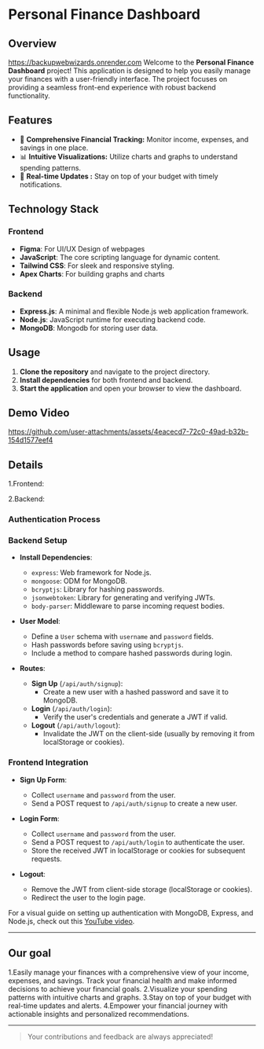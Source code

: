 # Personal Finance Dashboard

## Overview
https://backupwebwizards.onrender.com
Welcome to the **Personal Finance Dashboard** project! This application is designed to help you easily manage your finances with a user-friendly interface.
 The project focuses on providing a seamless front-end experience with robust backend functionality.


## Features

- 💸 **Comprehensive Financial Tracking:** Monitor income, expenses, and savings in one place.
- 📊 **Intuitive Visualizations:** Utilize charts and graphs to understand spending patterns.
- 🔔 **Real-time Updates :** Stay on top of your budget with timely notifications.


## Technology Stack

### Frontend
- **Figma**: For UI/UX Design of webpages
- **JavaScript**: The core scripting language for dynamic content.
- **Tailwind CSS**: For sleek and responsive styling.
- **Apex Charts**: For building graphs and charts

### Backend
- **Express.js**: A minimal and flexible Node.js web application framework.
- **Node.js**: JavaScript runtime for executing backend code.
- **MongoDB**: Mongodb for storing user data.

## Usage

1. **Clone the repository** and navigate to the project directory. <br>
2. **Install dependencies** for both frontend and backend.<br>
3. **Start the application** and open your browser to view the dashboard.<br>

## Demo Video





https://github.com/user-attachments/assets/4eacecd7-72c0-49ad-b32b-154d1577eef4






## Details
1.Frontend:














2.Backend:



### Authentication Process

### Backend Setup

- **Install Dependencies**:
  - `express`: Web framework for Node.js.
  - `mongoose`: ODM for MongoDB.
  - `bcryptjs`: Library for hashing passwords.
  - `jsonwebtoken`: Library for generating and verifying JWTs.
  - `body-parser`: Middleware to parse incoming request bodies.

- **User Model**:
  - Define a `User` schema with `username` and `password` fields.
  - Hash passwords before saving using `bcryptjs`.
  - Include a method to compare hashed passwords during login.

- **Routes**:
  - **Sign Up** (`/api/auth/signup`):
    - Create a new user with a hashed password and save it to MongoDB.
  - **Login** (`/api/auth/login`):
    - Verify the user's credentials and generate a JWT if valid.
  - **Logout** (`/api/auth/logout`):
    - Invalidate the JWT on the client-side (usually by removing it from localStorage or cookies).

### Frontend Integration

- **Sign Up Form**:
  - Collect `username` and `password` from the user.
  - Send a POST request to `/api/auth/signup` to create a new user.

- **Login Form**:
  - Collect `username` and `password` from the user.
  - Send a POST request to `/api/auth/login` to authenticate the user.
  - Store the received JWT in localStorage or cookies for subsequent requests.

- **Logout**:
  - Remove the JWT from client-side storage (localStorage or cookies).
  - Redirect the user to the login page.

For a visual guide on setting up authentication with MongoDB, Express, and Node.js, check out this [YouTube video]([https://www.youtube.com/watch?v=7CqJlxBYj-M](https://youtu.be/OWeruyqhiTo?si=QXaGQMbCmBeJN9-Q)).


-------------------------------------------------------------------------------------------------------------------------------------------------------------------------------------------------
## Our goal
1.Easily manage your finances with a comprehensive view of your income, expenses, and savings. Track your financial health and make informed decisions to achieve your financial goals.
2.Visualize your spending patterns with intuitive charts and graphs. 
3.Stay on top of your budget with real-time updates and alerts. 
4.Empower your financial journey with actionable insights and personalized recommendations.



---

> Your contributions and feedback are always appreciated!


